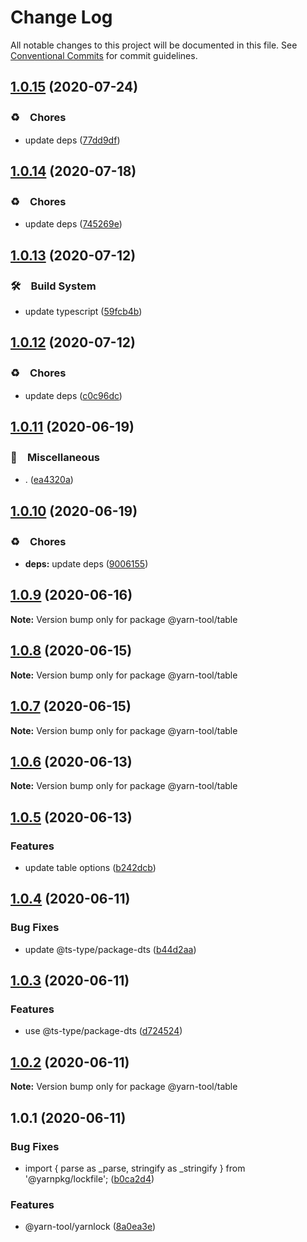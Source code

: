 # Change Log

All notable changes to this project will be documented in this file.
See [Conventional Commits](https://conventionalcommits.org) for commit guidelines.

## [1.0.15](https://github.com/bluelovers/ws-yarn-workspaces/compare/@yarn-tool/table@1.0.14...@yarn-tool/table@1.0.15) (2020-07-24)


### ♻️　Chores

* update deps ([77dd9df](https://github.com/bluelovers/ws-yarn-workspaces/commit/77dd9df0bda1c480c2910df46381b0bfb3b21871))





## [1.0.14](https://github.com/bluelovers/ws-yarn-workspaces/compare/@yarn-tool/table@1.0.13...@yarn-tool/table@1.0.14) (2020-07-18)


### ♻️　Chores

* update deps ([745269e](https://github.com/bluelovers/ws-yarn-workspaces/commit/745269e4d21dd25b298be7158ec7e87156c71976))





## [1.0.13](https://github.com/bluelovers/ws-yarn-workspaces/compare/@yarn-tool/table@1.0.12...@yarn-tool/table@1.0.13) (2020-07-12)


### 🛠　Build System

* update typescript ([59fcb4b](https://github.com/bluelovers/ws-yarn-workspaces/commit/59fcb4b76df45c08f990ef8adeb66558ed4e4237))





## [1.0.12](https://github.com/bluelovers/ws-yarn-workspaces/compare/@yarn-tool/table@1.0.11...@yarn-tool/table@1.0.12) (2020-07-12)


### ♻️　Chores

* update deps ([c0c96dc](https://github.com/bluelovers/ws-yarn-workspaces/commit/c0c96dcc7f9d6adc6cfd0b51e3cdcc03d75cf830))





## [1.0.11](https://github.com/bluelovers/ws-yarn-workspaces/compare/@yarn-tool/table@1.0.10...@yarn-tool/table@1.0.11) (2020-06-19)


### 🔖　Miscellaneous

* . ([ea4320a](https://github.com/bluelovers/ws-yarn-workspaces/commit/ea4320a8885ccaa448e343856818d08cfc2f1992))





## [1.0.10](https://github.com/bluelovers/ws-yarn-workspaces/compare/@yarn-tool/table@1.0.9...@yarn-tool/table@1.0.10) (2020-06-19)


### ♻️　Chores

* **deps:** update deps ([9006155](https://github.com/bluelovers/ws-yarn-workspaces/commit/9006155c9ff4fb5367da3567456ae3b92bd3de30))





## [1.0.9](https://github.com/bluelovers/ws-yarn-workspaces/compare/@yarn-tool/table@1.0.8...@yarn-tool/table@1.0.9) (2020-06-16)

**Note:** Version bump only for package @yarn-tool/table





## [1.0.8](https://github.com/bluelovers/ws-yarn-workspaces/compare/@yarn-tool/table@1.0.7...@yarn-tool/table@1.0.8) (2020-06-15)

**Note:** Version bump only for package @yarn-tool/table





## [1.0.7](https://github.com/bluelovers/ws-yarn-workspaces/compare/@yarn-tool/table@1.0.6...@yarn-tool/table@1.0.7) (2020-06-15)

**Note:** Version bump only for package @yarn-tool/table





## [1.0.6](https://github.com/bluelovers/ws-yarn-workspaces/compare/@yarn-tool/table@1.0.5...@yarn-tool/table@1.0.6) (2020-06-13)

**Note:** Version bump only for package @yarn-tool/table





## [1.0.5](https://github.com/bluelovers/ws-yarn-workspaces/compare/@yarn-tool/table@1.0.4...@yarn-tool/table@1.0.5) (2020-06-13)


### Features

* update table options ([b242dcb](https://github.com/bluelovers/ws-yarn-workspaces/commit/b242dcbc50fd663301b16355bb72ffaf0105cab0))





## [1.0.4](https://github.com/bluelovers/ws-yarn-workspaces/compare/@yarn-tool/table@1.0.3...@yarn-tool/table@1.0.4) (2020-06-11)


### Bug Fixes

* update @ts-type/package-dts ([b44d2aa](https://github.com/bluelovers/ws-yarn-workspaces/commit/b44d2aa80755e66f91cd9add9a420216d000a30e))





## [1.0.3](https://github.com/bluelovers/ws-yarn-workspaces/compare/@yarn-tool/table@1.0.2...@yarn-tool/table@1.0.3) (2020-06-11)


### Features

* use @ts-type/package-dts ([d724524](https://github.com/bluelovers/ws-yarn-workspaces/commit/d7245243b6fbaa0e8f5404ef28b113e49db2d567))





## [1.0.2](https://github.com/bluelovers/ws-yarn-workspaces/compare/@yarn-tool/table@1.0.1...@yarn-tool/table@1.0.2) (2020-06-11)

**Note:** Version bump only for package @yarn-tool/table





## 1.0.1 (2020-06-11)


### Bug Fixes

* import { parse as _parse, stringify as _stringify } from '@yarnpkg/lockfile'; ([b0ca2d4](https://github.com/bluelovers/ws-yarn-workspaces/commit/b0ca2d43d7d28bd49b44b30f720b88247aed1c9f))


### Features

* @yarn-tool/yarnlock ([8a0ea3e](https://github.com/bluelovers/ws-yarn-workspaces/commit/8a0ea3ef8f22648eb1e4b76bb44cf489a9808cb5))
